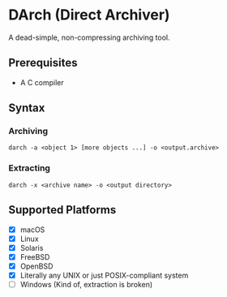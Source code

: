 # DArch (Direct Archiver)

A dead-simple, non-compressing archiving tool.

## Prerequisites

- A C compiler

## Syntax

### Archiving

`darch -a <object 1> [more objects ...] -o <output.archive>`

### Extracting

`darch -x <archive name> -o <output directory>`

## Supported Platforms

- [x] macOS
- [x] Linux
- [x] Solaris
- [x] FreeBSD
- [x] OpenBSD
- [x] Literally any UNIX or just POSIX-compliant system
- [ ] Windows (Kind of, extraction is broken)